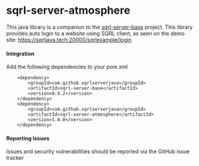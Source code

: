 <!--- http://dillinger.io/ --->

# sqrl-server-atmosphere

This java library is a companion to the  [sqrl-server-base](https://https://github.com/dbadia/sqrl-server-base) project.  This library provides auto login to a website using SQRL client, as seen on the demo site: https://sqrljava.tech:20000/sqrlexample/login

#### Integration
Add the following dependencies to your pom.xml

```
    <dependency>
        <groupId>com.github.sqrlserverjava</groupId>
        <artifactId>sqrl-server-base</artifactId>
        <version>0.9.2</version>
    </dependency>
    <dependency>
        <groupId>com.github.sqrlserverjava</groupId>
        <artifactId>sqrl-server-atmosphere</artifactId>
        <version>1.0.0</version>
    </dependency>
```

#### Reporting Issues
Issues and security vulnerabilities should be reported via the GitHub issue tracker